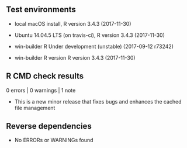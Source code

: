 
## Test environments

* local macOS install, R version 3.4.3 (2017-11-30)

* Ubuntu 14.04.5 LTS (on travis-ci), R version 3.4.3 (2017-11-30)

* win-builder R Under development (unstable) (2017-09-12 r73242)

* win-builder R version R version 3.4.3 (2017-11-30)

## R CMD check results

0 errors | 0 warnings | 1 note

* This is a new minor release that fixes bugs and enhances the cached file
management

## Reverse dependencies

* No ERRORs or WARNINGs found

